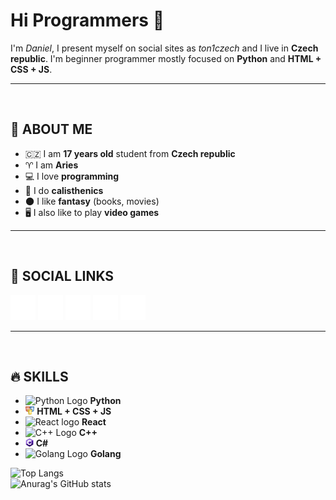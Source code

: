 # **Hi Programmers** 🙏
I'm *Daniel*, I present myself on social sites as *ton1czech* and I live in **Czech republic**. I'm beginner programmer mostly focused on **Python** and **HTML + CSS + JS**.

---

<br />

## 💭 **ABOUT ME**
- 🇨🇿 I am **17 years old** student from **Czech republic**
- ♈ I am **Aries**
- 💻 I love **programming**
- 💪 I do **calisthenics**
- 🌑 I like **fantasy** (books, movies)
- 🖥 I also like to play **video games**

---

<br />

## 💫 **SOCIAL LINKS**
[<img src='./assets/twitter.png' alt='twitter' height='40'>](https://twitter.com/ton1czech) 
[<img src='./assets/instagram.png' alt='instagram' height='40'>](https://www.instagram.com/ton1czech/) 
[<img src='./assets/youtube.png' alt='YouTube' height='40'>](https://www.youtube.com/channel/UCblA_CnykG2Dw_6IMwZ9z9A) 
[<img src='./assets/reddit.png' alt='Reddit' height='40'>](https://www.reddit.com/user/ton1czech) 
[<img src='./assets/stackoverflow.png' alt='stackoverflow' height='40'>](https://stackoverflow.com/users/ton1czech)

---

<br /> 

## 🔥 **SKILLS**
* <img src='https://upload.wikimedia.org/wikipedia/commons/thumb/c/c3/Python-logo-notext.svg/1024px-Python-logo-notext.svg.png' alt='Python Logo' height='13'> **Python**
* <img src='./assets/HTML_CSS_JS.png' alt="HTML+CSS+JS Logo" height='13'> **HTML + CSS + JS**
* <img src='https://external-content.duckduckgo.com/iu/?u=http%3A%2F%2Flogos-download.com%2Fwp-content%2Fuploads%2F2016%2F09%2FReact_logo_logotype_emblem.png&f=1&nofb=1' alt="React logo" height="13"> **React**
* <img src='https://raw.githubusercontent.com/isocpp/logos/master/cpp_logo.png' alt="C++ Logo" height='13'> **C++**
* <img src='./assets/Cs.png' alt="C# Logo" height='13'> **C#**
* <img src='https://external-content.duckduckgo.com/iu/?u=https%3A%2F%2Flogos-download.com%2Fwp-content%2Fuploads%2F2019%2F01%2FGolang_Logo.png&f=1&nofb=1' alt="Golang Logo" height='13'> **Golang**

![Top Langs](https://github-readme-stats.vercel.app/api/top-langs/?username=ton1czech&count_private=true&theme=dark)
<br />
![Anurag's GitHub stats](https://github-readme-stats.vercel.app/api?username=ton1czech&count_private=true&theme=dark)